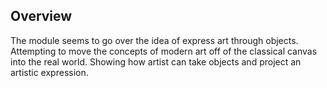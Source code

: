 ## Overview
The module seems to go over the idea of express art through objects. Attempting to move the concepts of modern art off of the classical canvas into the real world. Showing how artist can take objects and project an artistic expression. 

